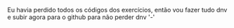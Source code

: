 Eu havia perdido todos os códigos dos exercícios, então vou fazer tudo dnv e subir agora para o github para não perder dnv '-' 